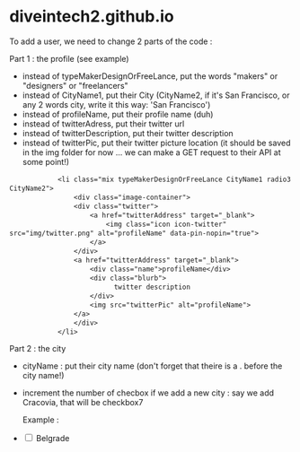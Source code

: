 # diveintech2.github.io

To add a user, we need to change 2 parts of the code : 

Part 1 : the profile (see example)
  - instead of typeMakerDesignOrFreeLance, put the words "makers" or "designers" or "freelancers"
  - instead of CityName1, put their City (CityName2, if it's San Francisco, or any 2 words city, write it this way: 'San Francisco')
  - instead of profileName, put their profile name (duh)
  - instead of twitterAdress, put their twitter url
  - instead of twitterDescription, put their twitter description
  - instead of twitterPic, put their twitter picture location (it should be saved in the img folder for now ... we can make a GET request to their API at some point!)

<!-- profile name -->
				<li class="mix typeMakerDesignOrFreeLance CityName1 radio3 CityName2">
                    <div class="image-container">
                    <div class="twitter">
                        <a href="twitterAddress" target="_blank">
                            <img class="icon icon-twitter" src="img/twitter.png" alt="profileName" data-pin-nopin="true">
                        </a>
                    </div>
                    <a href="twitterAddress" target="_blank">
                        <div class="name">profileName</div>
                        <div class="blurb">
                              twitter description
                        </div>
                        <img src="twitterPic" alt="profileName">
                    </a>
                    </div>
                </li>

                
Part 2 : the city
  - cityName : put their city name (don't forget that theire is a . before the city name!)
  - increment the number of checbox if we add a new city : say we add Cracovia, that will be checkbox7
						
	Example : 
	        <li>
			<input class="filter" data-filter=".Belgrade" type="checkbox" id="checkbox6">
			<label class="checkbox-label" for="checkbox6">Belgrade</label>
		</li>

                
                
